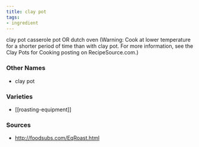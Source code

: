 ```yaml
---
title: clay pot
tags:
- ingredient
---
```

clay pot casserole pot OR dutch oven (Warning: Cook at lower temperature for a shorter period of time than with clay pot. For more information, see the Clay Pots for Cooking posting on RecipeSource.com.)

### Other Names

* clay pot

### Varieties

* [[roasting-equipment]]

### Sources
* http://foodsubs.com/EqRoast.html

